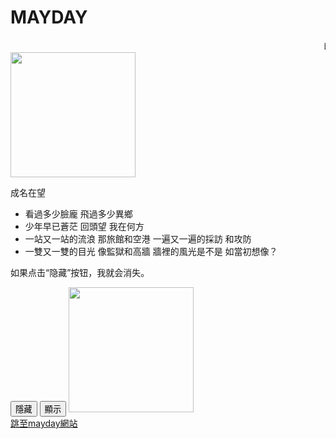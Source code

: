 # MAYDAY
<!DOCTYPE html>
<html>
<head>
<script src="/jquery/jquery-1.11.1.min.js"></script>
<script type="text/javascript">
$(document).ready(function(){
  $("#hide").click(function(){
  $("p").hide();
  });
  $("#show").click(function(){
  $("p").show();
  });
});
</script>
</head>
<script>
  $(document).ready(function() {
    $(".well").addClass("animated shake");
    $(".well").children().css("color", "orange");

  });
</script>
<style>
.image{
  width: 200px;
  }
</style>
<head>
<title>MAYDAY MAYDAY</title>
</head>

<marquee>by 龐睿琪</marquee>
<img class="image" src="http://img.wmtp.net/wp-content/uploads/14.jpeg" > 
<p>成名在望</p>
<div class="well" id="swell">
<ul >
  <li>看過多少臉龐 飛過多少異鄉</li>
  <li>少年早已蒼茫 回頭望 我在何方</li>
  <li>一站又一站的流浪 那旅館和空港 一遍又一遍的採訪 和攻防</li>
  <li>一雙又一雙的目光 像監獄和高牆 牆裡的風光是不是 如當初想像？</li>
</ul>
</div>

<body>
<p id="p1">如果点击“隐藏”按钮，我就会消失。</p>
<button id="hide" type="button">隱藏</button>
<button id="show" type="button">顯示</button>
</body>
<img class="image" src="http://g-search1.alicdn.com/bao/uploaded/i4/134654527/TB2.N1YmVXXXXcqXpXXXXXXXXXX_!!134654527.jpg_240x240q50" > 
<br>
<a href="http://www.bin-music.com/cn/artist1.html"> 跳至mayday網站</a><br> 
  </body>
</html>
